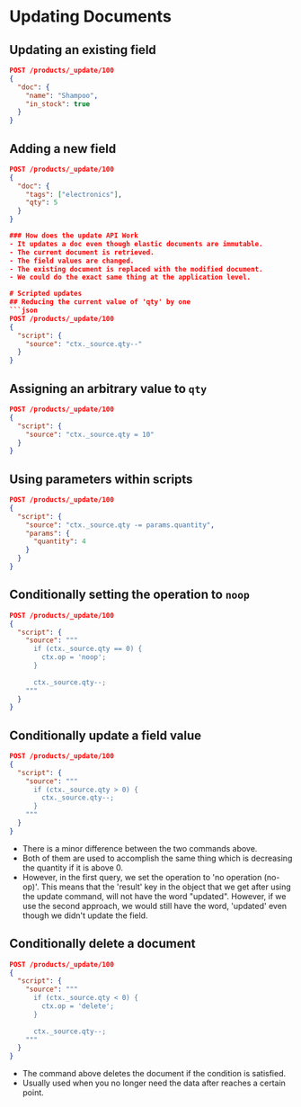 # Updating Documents
## Updating an existing field
```json
POST /products/_update/100
{
  "doc": {
    "name": "Shampoo",
    "in_stock": true
  }
}
```

## Adding a new field
```json
POST /products/_update/100
{
  "doc": {
    "tags": ["electronics"],
    "qty": 5
  }
}

### How does the update API Work
- It updates a doc even though elastic documents are immutable.
- The current document is retrieved.
- The field values are changed.
- The existing document is replaced with the modified document.
- We could do the exact same thing at the application level.

# Scripted updates
## Reducing the current value of 'qty' by one
```json
POST /products/_update/100
{
  "script": {
    "source": "ctx._source.qty--"
  }
}
```

## Assigning an arbitrary value to `qty`
```json
POST /products/_update/100
{
  "script": {
    "source": "ctx._source.qty = 10"
  }
}
```

## Using parameters within scripts
```json
POST /products/_update/100
{
  "script": {
    "source": "ctx._source.qty -= params.quantity",
    "params": {
      "quantity": 4
    }
  }
}
```

## Conditionally setting the operation to `noop`
```json
POST /products/_update/100
{
  "script": {
    "source": """
      if (ctx._source.qty == 0) {
        ctx.op = 'noop';
      }
      
      ctx._source.qty--;
    """
  }
}
```

## Conditionally update a field value
```json
POST /products/_update/100
{
  "script": {
    "source": """
      if (ctx._source.qty > 0) {
        ctx._source.qty--;
      }
    """
  }
}
```

- There is a minor difference between the two commands above.
- Both of them are used to accomplish the same thing which is decreasing the quantity if it is above 0.
- However, in the first query, we set the operation to 'no operation (no-op)'. This means that the 'result' key in the object that we get after using the update command, will not have the word "updated". However, if we use the second approach, we would still have the word, 'updated' even though we didn't update the field.

## Conditionally delete a document
```json
POST /products/_update/100
{
  "script": {
    "source": """
      if (ctx._source.qty < 0) {
        ctx.op = 'delete';
      }
      
      ctx._source.qty--;
    """
  }
}
```
- The command above deletes the document if the condition is satisfied.
- Usually used when  you no longer need the data after reaches a certain point.